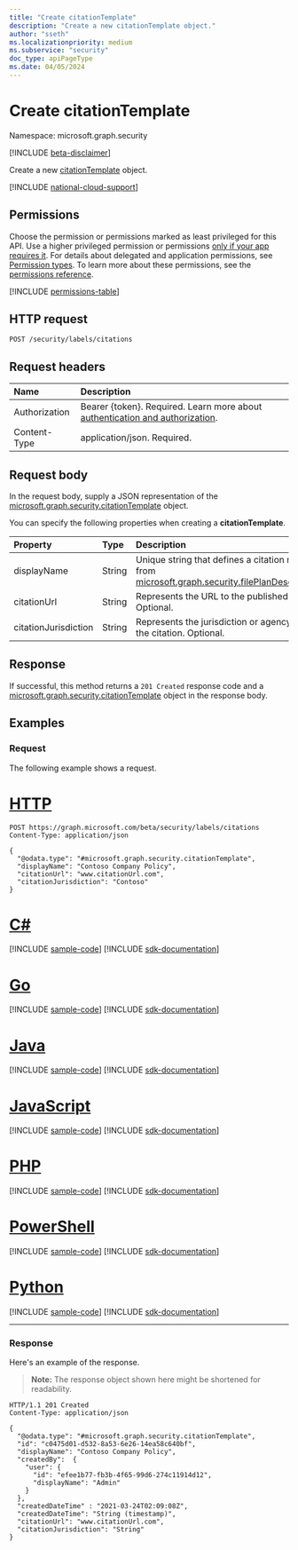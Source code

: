 ```yaml
---
title: "Create citationTemplate"
description: "Create a new citationTemplate object."
author: "sseth"
ms.localizationpriority: medium
ms.subservice: "security"
doc_type: apiPageType
ms.date: 04/05/2024
---
```


# Create citationTemplate
Namespace: microsoft.graph.security

[!INCLUDE [beta-disclaimer](../../includes/beta-disclaimer.md)]

Create a new [citationTemplate](../resources/security-citationtemplate.md) object.

[!INCLUDE [national-cloud-support](../../includes/global-us.md)]

## Permissions
Choose the permission or permissions marked as least privileged for this API. Use a higher privileged permission or permissions [only if your app requires it](/graph/permissions-overview#best-practices-for-using-microsoft-graph-permissions). For details about delegated and application permissions, see [Permission types](/graph/permissions-overview#permission-types). To learn more about these permissions, see the [permissions reference](/graph/permissions-reference).

<!-- { "blockType": "permissions", "name": "security_labelsroot_post_citations" } -->
[!INCLUDE [permissions-table](../includes/permissions/security-labelsroot-post-citations-permissions.md)]

## HTTP request

<!-- {
  "blockType": "ignored"
}
-->
``` http
POST /security/labels/citations
```

## Request headers
|Name|Description|
|:---|:---|
|Authorization|Bearer {token}. Required. Learn more about [authentication and authorization](/graph/auth/auth-concepts).|
|Content-Type|application/json. Required.|

## Request body
In the request body, supply a JSON representation of the [microsoft.graph.security.citationTemplate](../resources/security-citationtemplate.md) object.

You can specify the following properties when creating a **citationTemplate**.

|Property|Type|Description|
|:---|:---|:---|
|displayName|String|Unique string that defines a citation name. Inherited from [microsoft.graph.security.filePlanDescriptorTemplate](../resources/security-fileplandescriptor.md).|
|citationUrl|String|Represents the URL to the published citation. Optional.|
|citationJurisdiction|String|Represents the jurisdiction or agency that published the citation. Optional.|


## Response

If successful, this method returns a `201 Created` response code and a [microsoft.graph.security.citationTemplate](../resources/security-citationtemplate.md) object in the response body.

## Examples

### Request
The following example shows a request.
# [HTTP](#tab/http)
<!-- {
  "blockType": "request",
  "name": "create_citationtemplate_from_"
}
-->
``` http
POST https://graph.microsoft.com/beta/security/labels/citations
Content-Type: application/json

{
  "@odata.type": "#microsoft.graph.security.citationTemplate",
  "displayName": "Contoso Company Policy",
  "citationUrl": "www.citationUrl.com",
  "citationJurisdiction": "Contoso"
}
```

# [C#](#tab/csharp)
[!INCLUDE [sample-code](../includes/snippets/csharp/create-citationtemplate-from--csharp-snippets.md)]
[!INCLUDE [sdk-documentation](../includes/snippets/snippets-sdk-documentation-link.md)]

# [Go](#tab/go)
[!INCLUDE [sample-code](../includes/snippets/go/create-citationtemplate-from--go-snippets.md)]
[!INCLUDE [sdk-documentation](../includes/snippets/snippets-sdk-documentation-link.md)]

# [Java](#tab/java)
[!INCLUDE [sample-code](../includes/snippets/java/create-citationtemplate-from--java-snippets.md)]
[!INCLUDE [sdk-documentation](../includes/snippets/snippets-sdk-documentation-link.md)]

# [JavaScript](#tab/javascript)
[!INCLUDE [sample-code](../includes/snippets/javascript/create-citationtemplate-from--javascript-snippets.md)]
[!INCLUDE [sdk-documentation](../includes/snippets/snippets-sdk-documentation-link.md)]

# [PHP](#tab/php)
[!INCLUDE [sample-code](../includes/snippets/php/create-citationtemplate-from--php-snippets.md)]
[!INCLUDE [sdk-documentation](../includes/snippets/snippets-sdk-documentation-link.md)]

# [PowerShell](#tab/powershell)
[!INCLUDE [sample-code](../includes/snippets/powershell/create-citationtemplate-from--powershell-snippets.md)]
[!INCLUDE [sdk-documentation](../includes/snippets/snippets-sdk-documentation-link.md)]

# [Python](#tab/python)
[!INCLUDE [sample-code](../includes/snippets/python/create-citationtemplate-from--python-snippets.md)]
[!INCLUDE [sdk-documentation](../includes/snippets/snippets-sdk-documentation-link.md)]

---

### Response
Here's an example of the response.
>**Note:** The response object shown here might be shortened for readability.
<!-- {
  "blockType": "response",
  "truncated": true,
  "@odata.type": "microsoft.graph.security.citationTemplate"
}
-->
``` http
HTTP/1.1 201 Created
Content-Type: application/json

{
  "@odata.type": "#microsoft.graph.security.citationTemplate",
  "id": "c0475d01-d532-8a53-6e26-14ea58c640bf",
  "displayName": "Contoso Company Policy",
  "createdBy":  {
    "user": {
      "id": "efee1b77-fb3b-4f65-99d6-274c11914d12",
      "displayName": "Admin"
    }
  },
  "createdDateTime" : "2021-03-24T02:09:08Z",
  "createdDateTime": "String (timestamp)",
  "citationUrl": "www.citationUrl.com",
  "citationJurisdiction": "String"
}
```

